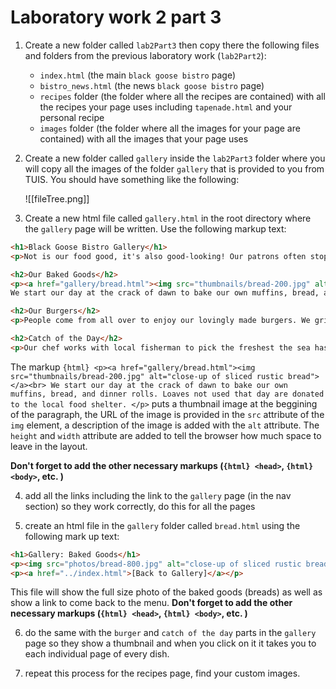 # Laboratory work 2 part 3

1. Create a new folder called `lab2Part3` then copy there the following files and folders from the previous laboratory work (`lab2Part2`):
    - `index.html` (the main `black goose bistro` page)
    - `bistro_news.html` (the news `black goose bistro` page)
    - `recipes` folder (the folder where all the recipes are contained) with all the recipes your page uses including `tapenade.html` and your personal recipe
    - `images` folder (the folder where all the images for your page are contained) with all the images that your page uses


2. Create a new folder called `gallery` inside the `lab2Part3` folder where you will copy all the images of the folder `gallery` that is provided to you from TUIS. You should have something like the following:

    ![[fileTree.png]]

3. Create a new html file called `gallery.html` in the root directory where the `gallery` page will be written. Use the following markup text:

```html
<h1>Black Goose Bistro Gallery</h1>
<p>Not is our food good, it's also good-looking! Our patrons often stop to admire our fare with a quick Instagram before digging in. We've collected a few of our favorite shots here.</p>

<h2>Our Baked Goods</h2>
<p><a href="gallery/bread.html"><img src="thumbnails/bread-200.jpg" alt="close-up of sliced rustic bread"></a><br>
We start our day at the crack of dawn to bake our own muffins, bread, and dinner rolls. Loaves not used that day are donated to the local food shelter. </p>

<h2>Our Burgers</h2>
<p>People come from all over to enjoy our lovingly made burgers. We grind our own locally-sourced organic beef and turkey so you know it's fresh and free from fillers and other nonsense. Go for one of our creative topping combos or stick with the classics. </p>

<h2>Catch of the Day</h2>
<p>Our chef works with local fisherman to pick the freshest the sea has to offer for our daily seafood special. Our Roast Cod Caponata with Roasted Potatoes is an old favorite with our regulars.</p>

```

The markup `{html} <p><a href="gallery/bread.html"><img src="thumbnails/bread-200.jpg" alt="close-up of sliced rustic bread"></a><br> We start our day at the crack of dawn to bake our own muffins, bread, and dinner rolls. Loaves not used that day are donated to the local food shelter. </p>` puts a thumbnail image at the beggining of the paragraph, the URL of the image is provided in the `src` attribute of the `img` element, a description of the image is added with the `alt` attribute. The `height` and `width` attribute are added to tell the browser how much space to leave in the layout.

**Don't forget to add the other necessary markups (`{html} <head>`, `{html} <body>`, etc. )**

4. add all the links including the link to the `gallery` page (in the nav section) so they work correctly, do this for all the pages

5. create an html file in the `gallery` folder called `bread.html` using the following mark up text:

```html
<h1>Gallery: Baked Goods</h1>
<p><img src="photos/bread-800.jpg" alt="close-up of sliced rustic bread" width="800" height="600"></p>
<p><a href="../index.html">[Back to Gallery]</a></p>
```

This file will show the full size photo of the baked goods (breads) as well as show a link to come back to the menu. **Don't forget to add the other necessary markups (`{html} <head>`, `{html} <body>`, etc. )**

6. do the same with the `burger` and `catch of the day` parts in the `gallery` page so they show a thumbnail and when you click on it it takes you to each individual page of every dish.

7. repeat this process for the recipes page, find your custom images.
